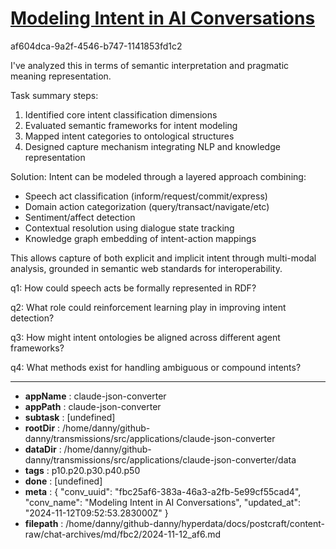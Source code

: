 # [Modeling Intent in AI Conversations](https://claude.ai/chat/fbc25af6-383a-46a3-a2fb-5e99cf55cad4)

af604dca-9a2f-4546-b747-1141853fd1c2

 I've analyzed this in terms of semantic interpretation and pragmatic meaning representation.

Task summary steps:
1. Identified core intent classification dimensions
2. Evaluated semantic frameworks for intent modeling  
3. Mapped intent categories to ontological structures
4. Designed capture mechanism integrating NLP and knowledge representation

Solution:
Intent can be modeled through a layered approach combining:
- Speech act classification (inform/request/commit/express)
- Domain action categorization (query/transact/navigate/etc)
- Sentiment/affect detection
- Contextual resolution using dialogue state tracking
- Knowledge graph embedding of intent-action mappings

This allows capture of both explicit and implicit intent through multi-modal analysis, grounded in semantic web standards for interoperability.

q1: How could speech acts be formally represented in RDF?

q2: What role could reinforcement learning play in improving intent detection?

q3: How might intent ontologies be aligned across different agent frameworks?

q4: What methods exist for handling ambiguous or compound intents?

---

* **appName** : claude-json-converter
* **appPath** : claude-json-converter
* **subtask** : [undefined]
* **rootDir** : /home/danny/github-danny/transmissions/src/applications/claude-json-converter
* **dataDir** : /home/danny/github-danny/transmissions/src/applications/claude-json-converter/data
* **tags** : p10.p20.p30.p40.p50
* **done** : [undefined]
* **meta** : {
  "conv_uuid": "fbc25af6-383a-46a3-a2fb-5e99cf55cad4",
  "conv_name": "Modeling Intent in AI Conversations",
  "updated_at": "2024-11-12T09:52:53.283000Z"
}
* **filepath** : /home/danny/github-danny/hyperdata/docs/postcraft/content-raw/chat-archives/md/fbc2/2024-11-12_af6.md